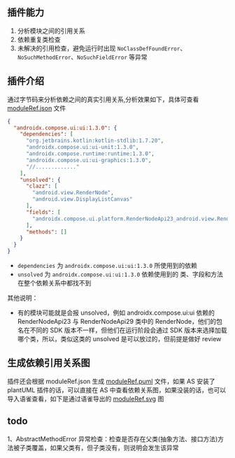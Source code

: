 ## 插件能力
1. 分析模块之间的引用关系
2. 依赖重复类检查
3. 未解决的引用检查，避免运行时出现 `NoClassDefFoundError`、`NoSuchMethodError`、`NoSuchFieldError` 等异常


## 插件介绍
通过字节码来分析依赖之间的真实引用关系,分析效果如下，具体可查看 [moduleRef.json](./moduleRef.json) 文件

```json
{
  "androidx.compose.ui:ui:1.3.0": {
    "dependencies": [
      "org.jetbrains.kotlin:kotlin-stdlib:1.7.20",
      "androidx.compose.ui:ui-unit:1.3.0",
      "androidx.compose.runtime:runtime:1.3.0",
      "androidx.compose.ui:ui-graphics:1.3.0",
      "//............."
    ],
    "unsolved": {
      "clazz": [
        "android.view.RenderNode",
        "android.view.DisplayListCanvas"
      ],
      "fields": [
        "androidx.compose.ui.platform.RenderNodeApi23_android.view.RenderNode"
      ],
      "methods": []
    }
  }
}
```
- `dependencies` 为 `androidx.compose.ui:ui:1.3.0` 所使用到的依赖
- `unsolved` 为 `androidx.compose.ui:ui:1.3.0` 依赖使用到的 类、字段和方法在整个依赖关系中都找不到


其他说明：
- 有的模块可能就是会报 unsolved，例如 androidx.compose.ui:ui 依赖的 RenderNodeApi23 与 RenderNodeApi29 类中的 RenderNode，他们的包名在不同的 SDK 版本不一样，但他们在运行阶段会通过 SDK 版本来选择加载哪个类，所以，类似这类的 unsolved 是可以放过的，但前提是做好 review

## 生成依赖引用关系图
插件还会根据 moduleRef.json 生成 [moduleRef.puml](./moduleRef.puml) 文件，如果 AS 安装了 plantUML 插件的话，可以直接在 AS 中查看依赖关系图，如果没装的话，也可以导入语雀查看，如下是通过语雀导出的 [moduleRef.svg](./moduleRef.svg) 图

## todo
1、AbstractMethodError 异常检查：检查是否存在父类(抽象方法、接口方法)方法被子类覆盖，如果父类有，但子类没有，则说明会发生该异常